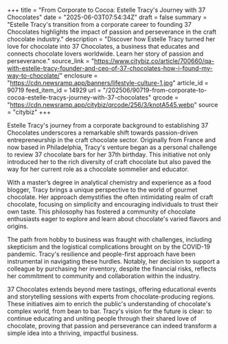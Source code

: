 +++
title = "From Corporate to Cocoa: Estelle Tracy's Journey with 37 Chocolates"
date = "2025-06-03T07:54:34Z"
draft = false
summary = "Estelle Tracy's transition from a corporate career to founding 37 Chocolates highlights the impact of passion and perseverance in the craft chocolate industry."
description = "Discover how Estelle Tracy turned her love for chocolate into 37 Chocolates, a business that educates and connects chocolate lovers worldwide. Learn her story of passion and perseverance."
source_link = "https://www.citybiz.co/article/700660/qa-with-estelle-tracy-founder-and-ceo-of-37-chocolates-how-i-found-my-way-to-chocolate/"
enclosure = "https://cdn.newsramp.app/banners/lifestyle-culture-1.jpg"
article_id = 90719
feed_item_id = 14929
url = "/202506/90719-from-corporate-to-cocoa-estelle-tracys-journey-with-37-chocolates"
qrcode = "https://cdn.newsramp.app/citybiz/qrcode/256/3/knotA545.webp"
source = "citybiz"
+++

<p>Estelle Tracy's journey from a corporate background to establishing 37 Chocolates underscores a remarkable shift towards passion-driven entrepreneurship in the craft chocolate sector. Originally from France and now based in Philadelphia, Tracy's venture began as a personal challenge to review 37 chocolate bars for her 37th birthday. This initiative not only introduced her to the rich diversity of craft chocolate but also paved the way for her current role as a chocolate sommelier and educator.</p><p>With a master’s degree in analytical chemistry and experience as a food blogger, Tracy brings a unique perspective to the world of gourmet chocolate. Her approach demystifies the often intimidating realm of craft chocolate, focusing on simplicity and encouraging individuals to trust their own taste. This philosophy has fostered a community of chocolate enthusiasts eager to explore and learn about chocolate's varied flavors and origins.</p><p>The path from hobby to business was fraught with challenges, including skepticism and the logistical complications brought on by the COVID-19 pandemic. Tracy's resilience and people-first approach have been instrumental in navigating these hurdles. Notably, her decision to support a colleague by purchasing her inventory, despite the financial risks, reflects her commitment to community and collaboration within the industry.</p><p>37 Chocolates extends beyond mere tastings, offering educational events and storytelling sessions with experts from chocolate-producing regions. These initiatives aim to enrich the public's understanding of chocolate's complex world, from bean to bar. Tracy's vision for the future is clear: to continue educating and uniting people through their shared love of chocolate, proving that passion and perseverance can indeed transform a simple idea into a thriving, impactful business.</p>